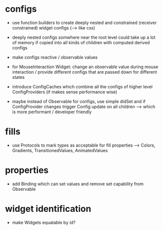 # configs

- use function builders to create deeply nested and constrained (receiver constrained) widget configs (--> like css)

- deeply nested configs somwhere near the root level could take up a lot of memory if copied into all kinds of children with computed derived configs

- make configs reactive / observable values

- for MouseInteraction Widget: change an observable value during mouse interaction / provide different configs that are passed down for different states

- introduce ConfigCaches which combine all the configs of higher level ConfigProviders (if makes sense performance wise)

- maybe instead of Observable for configs, use simple didSet and if ConfigProvider changes trigger Config update on all children --> which is more performant / developer friendly

# fills

- use Protocols to mark types as acceptable for fill properties --> Colors, Gradients, TransitionedValues, AnimatedValues

# properties 

- add Binding which can set values and remove set capability from Observable

# widget identification

- make Widgets equatable by id?